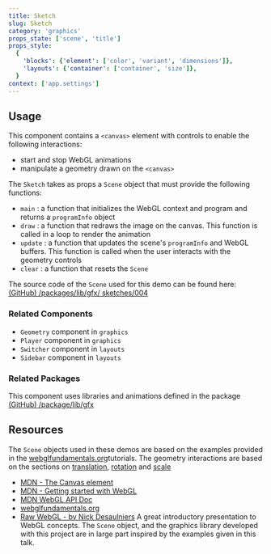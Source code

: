 ```yaml
---
title: Sketch
slug: Sketch
category: 'graphics'
props_state: ['scene', 'title']
props_style:
  {
    'blocks': {'element': ['color', 'variant', 'dimensions']},
    'layouts': {'container': ['container', 'size']},
  }
context: ['app.settings']
---
```


## Usage

This component contains a `<canvas>` element with controls to enable the following interactions:

- start and stop WebGL animations
- manipulate a geometry drawn on the `<canvas>`

The `Sketch` takes as props a `Scene` object that must provide the following functions:

- `main` : a function that initializes the WebGL context and program and returns a `programInfo` object
- `draw` : a function that redraws the image on the canvas. This function is called in a loop to render the animation
- `update` : a function that updates the scene's `programInfo` and WebGL buffers. This function is called when the user interacts with the geometry controls
- `clear` : a function that resets the `Scene`

The source code of the `Scene` used for this demo can be found here: [(GitHub) /packages/lib/gfx/ sketches/004](https://github.com/fat-fuzzy/rocks/tree/main/packages/lib/src/gfx/sketches/004)

### Related Components

- `Geometry` component in `graphics`
- `Player` component in `graphics`
- `Switcher` component in `layouts`
- `Sidebar` component in `layouts`

### Related Packages

This component uses libraries and animations defined in the package [(GitHub) /package/lib/gfx](https://github.com/fat-fuzzy/rocks/tree/main/packages/lib/src/gfx)

## Resources

The `Scene` objects used in these demos are based on the examples provided in the [webglfundamentals.org](https://webglfundamentals.org/)tutorials. The geometry interactions are based on the sections
on [translation](https://webglfundamentals.org/webgl/lessons/webgl-2d-translation.html), [rotation](https://webglfundamentals.org/webgl/lessons/webgl-2d-rotation.html) and [scale](https://webglfundamentals.org/webgl/lessons/webgl-2d-scale.html)

- [MDN - The Canvas element](https://developer.mozilla.org/en-US/docs/Web/HTML/Element/canvas)
- [MDN - Getting started with WebGL](https://developer.mozilla.org/en-US/docs/Web/API/WebGL_API/Tutorial/Getting_started_with_WebGL)
- [MDN WebGL API Doc](https://developer.mozilla.org/en-US/docs/Web/API/WebGL_API)
- [webglfundamentals.org](https://webglfundamentals.org/)
- [Raw WebGL - by Nick Desaulniers](https://www.youtube.com/watch?v=H4c8t6myAWU) A great introductory presentation to WebGL concepts. The `Scene` object, and the graphics library developed with this project are in large part inspired by the examples given in this talk.
